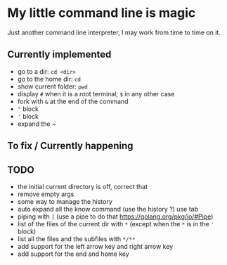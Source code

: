 # My little command line is magic
Just another command line interpreter, I may work from time to time on it.

## Currently implemented
- go to a dir: `cd <dir>`
- go to the home dir: `cd`
- show current folder: `pwd`
- display `#` when it is a root terminal; `$` in any other case
- fork with `&` at the end of the command
- `"` block
- `'` block
- expand the ~

## To fix / Currently happening

## TODO
- the initial current directory is off, correct that
- remove empty args
- some way to manage the history
- auto expand all the know command (use the history ?) use tab
- piping with `|` (use a pipe to do that https://golang.org/pkg/io/#Pipe)
- list of the files of the current dir with `*` (except when the `*` is in the `'` block)
- list all the files and the subfiles with `*/**`
- add support for the left arrow key and right arrow key
- add support for the end and home key
